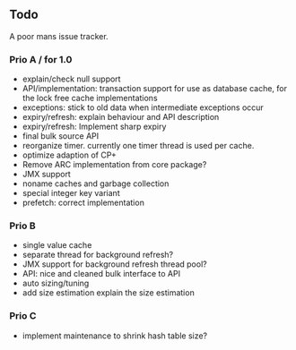 ## Todo

A poor mans issue tracker.

### Prio A / for 1.0

  * explain/check null support
  * API/implementation: transaction support for use as database cache, for the lock free cache implementations
  * exceptions: stick to old data when intermediate exceptions occur
  * expiry/refresh: explain behaviour and API description
  * expiry/refresh: Implement sharp expiry
  * final bulk source API
  * reorganize timer. currently one timer thread is used per cache.
  * optimize adaption of CP+
  * Remove ARC implementation from core package?
  * JMX support
  * noname caches and garbage collection
  * special integer key variant
  * prefetch: correct implementation

### Prio B

  * single value cache
  * separate thread for background refresh?
  * JMX support for background refresh thread pool?
  * API: nice and cleaned bulk interface to API
  * auto sizing/tuning
  * add size estimation explain the size estimation

### Prio C

  * implement maintenance to shrink hash table size?
